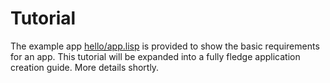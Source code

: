 # Tutorial

The example app [hello/app.lisp](https://github.com/vygr/ChrysaLisp/tree/master/apps) is provided to show the basic requirements for an app. This tutorial will be expanded into a fully fledge application creation guide. More details shortly.